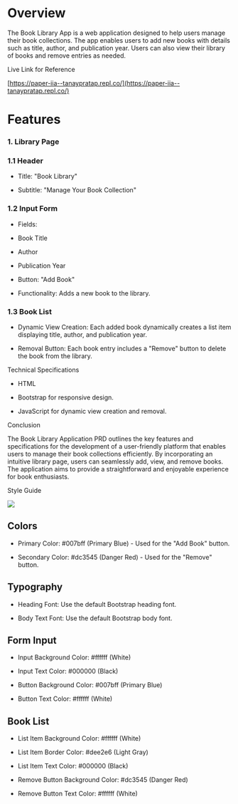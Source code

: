 
# Overview

The Book Library App is a web application designed to help users manage their book collections. The app enables users to add new books with details such as title, author, and publication year. Users can also view their library of books and remove entries as needed.

  

Live Link for Reference

[https://paper-iia--tanaypratap.repl.co/](https://paper-iia--tanaypratap.repl.co/)

# Features

### 1. Library Page

### 1.1 Header

-   Title: "Book Library"
    
-   Subtitle: "Manage Your Book Collection"
    

### 1.2 Input Form

-   Fields:
    

-   Book Title
    
-   Author
    
-   Publication Year
    

-   Button: "Add Book"
    
-   Functionality: Adds a new book to the library.
    

### 1.3 Book List

-   Dynamic View Creation: Each added book dynamically creates a list item displaying title, author, and publication year.
    
-   Removal Button: Each book entry includes a "Remove" button to delete the book from the library.
    

Technical Specifications

-   HTML
    
-   Bootstrap for responsive design.
    
-   JavaScript for dynamic view creation and removal.
    

Conclusion

The Book Library Application PRD outlines the key features and specifications for the development of a user-friendly platform that enables users to manage their book collections efficiently. By incorporating an intuitive library page, users can seamlessly add, view, and remove books. The application aims to provide a straightforward and enjoyable experience for book enthusiasts.

  

Style Guide

![](https://lh7-us.googleusercontent.com/CDumO754jlkDeUNHM1RoEh0Uw4vTBi-65pmjxcZjquU3S_hqMGJwA2_S-ZoOrt1y_1cTCfVZzsfLcyAyr1DchuDox0OkIEXdzpWoqNlkOgEehqyavQKcFq5Ifoimw4EfQ-zIWQTwiT7KmdNfvY-mz2c)

## Colors

-   Primary Color: #007bff (Primary Blue) - Used for the "Add Book" button.
    
-   Secondary Color: #dc3545 (Danger Red) - Used for the "Remove" button.
    

## Typography

-   Heading Font: Use the default Bootstrap heading font.
    
-   Body Text Font: Use the default Bootstrap body font.
    

## Form Input

-   Input Background Color: #ffffff (White)
    
-   Input Text Color: #000000 (Black)
    
-   Button Background Color: #007bff (Primary Blue)
    
-   Button Text Color: #ffffff (White)
    

## Book List

-   List Item Background Color: #ffffff (White)
    
-   List Item Border Color: #dee2e6 (Light Gray)
    
-   List Item Text Color: #000000 (Black)
    
-   Remove Button Background Color: #dc3545 (Danger Red)
    
-   Remove Button Text Color: #ffffff (White)
